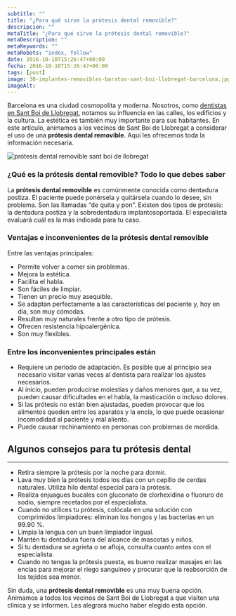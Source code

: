 ```yaml
---
subtitle: ""
title: "¿Para qué sirve la prótesis dental removible?"
descripcion: ""
metaTitle: "¿Para qué sirve la prótesis dental removible?"
metaDescription: ""
metaKeywords: ""
metaRobots: "index, follow"
date: 2016-10-10T15:26:47+00:00
fecha: 2016-10-10T15:26:47+00:00
tags: [post]
image: 30-implantes-removibles-baratos-sant-boi-llobregat-barcelona.jpg
imageAlt: 
---
```


Barcelona es una ciudad cosmopolita y moderna. Nosotros, como [dentistas en Sant Boi de Llobregat](http://centredentalbaste.com/), notamos su influencia en las calles, los edificios y la cultura. La estética es también muy importante para sus habitantes. En este artículo, animamos a los vecinos de Sant Boi de Llobregat a considerar el uso de una **prótesis dental removible**. Aquí les ofrecemos toda la información necesaria.

![prótesis dental removible sant boi de llobregat](/assets/static/images/blog/blog-inner/implantes-removibles-baratos-sant-boi-llobregat-barcelona-1200x480.jpg)

### ¿Qué es la prótesis dental removible? Todo lo que debes saber

La **prótesis dental removible** es comúnmente conocida como dentadura postiza. El paciente puede ponérsela y quitársela cuando lo desee, sin problema. Son las llamadas “de quita y pon”. Existen dos tipos de prótesis: la dentadura postiza y la sobredentadura implantosoportada. El especialista evaluará cuál es la más indicada para tu caso.
### Ventajas e inconvenientes de la prótesis dental removible
Entre las ventajas principales:
* Permite volver a comer sin problemas.
* Mejora la estética.
* Facilita el habla.
* Son fáciles de limpiar.
* Tienen un precio muy asequible.
* Se adaptan perfectamente a las características del paciente y, hoy en día, son muy cómodas.
* Resultan muy naturales frente a otro tipo de prótesis.
* Ofrecen resistencia hipoalergénica.
* Son muy flexibles.
### Entre los inconvenientes principales están
* Requiere un periodo de adaptación. Es posible que al principio sea necesario visitar varias veces al dentista para realizar los ajustes necesarios.
* Al inicio, pueden producirse molestias y daños menores que, a su vez, pueden causar dificultades en el habla, la masticación o incluso dolores.
* Si las prótesis no están bien ajustadas, pueden provocar que los alimentos queden entre los aparatos y la encía, lo que puede ocasionar incomodidad al paciente y mal aliento.
* Puede causar rechinamiento en personas con problemas de mordida.

## Algunos consejos para tu prótesis dental
---
* Retira siempre la prótesis por la noche para dormir.
* Lava muy bien la prótesis todos los días con un cepillo de cerdas naturales. Utiliza hilo dental especial para la prótesis.
* Realiza enjuagues bucales con gluconato de clorhexidina o fluoruro de sodio, siempre recetados por el especialista.
* Cuando no utilices tu prótesis, colócala en una solución con comprimidos limpiadores: eliminan los hongos y las bacterias en un 99.90 %.
* Limpia la lengua con un buen limpiador lingual.
* Mantén tu dentadura fuera del alcance de mascotas y niños.
* Si tu dentadura se agrieta o se afloja, consulta cuanto antes con el especialista.
* Cuando no tengas la prótesis puesta, es bueno realizar masajes en las encías para mejorar el riego sanguíneo y procurar que la reabsorción de los tejidos sea menor.

Sin duda, una **prótesis dental removible** es una muy buena opción. Animamos a todos los vecinos de Sant Boi de Llobregat a que visiten una clínica y se informen. Les alegrará mucho haber elegido esta opción.
